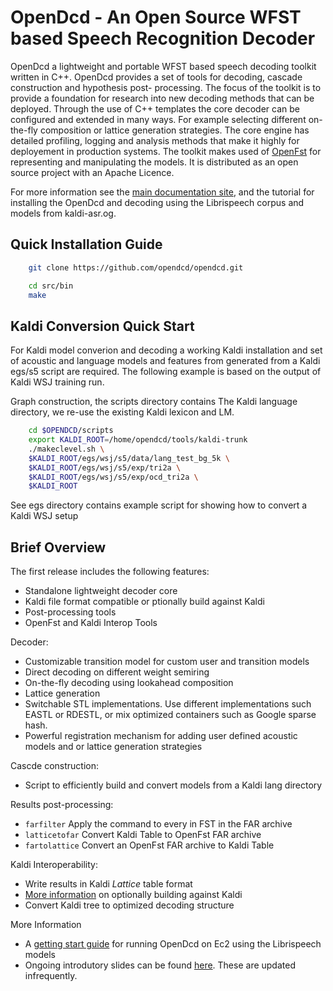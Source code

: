 OpenDcd - An Open Source WFST based Speech Recognition Decoder
=================

OpenDcd a lightweight and portable WFST based speech decoding toolkit written in C++. OpenDcd provides a set of tools for decoding, cascade construction and hypothesis post- processing. The focus of the toolkit is to provide a foundation for research into new decoding methods that can be deployed. Through the use of C++ templates the core decoder can be configured and extended in many ways. For example selecting different on-the-fly composition or lattice generation strategies. The core engine has detailed profiling, logging and analysis methods that make it highly for deployement in production systems. The toolkit makes used of [OpenFst](http://openfst.org/) for representing and manipulating the models. It is distributed as an open source project with an Apache Licence. 

For more information see the [main documentation site](https://github.com/opendcd/opendcd.github.io/wiki), and the tutorial for installing the OpenDcd and decoding using the Librispeech corpus and models from kaldi-asr.og.


Quick Installation Guide
-------------------------

````bash
    git clone https://github.com/opendcd/opendcd.git
````

````bash
    cd src/bin
    make
````

Kaldi Conversion Quick Start
-------------------------------

For Kaldi model converion and decoding a working Kaldi installation and 
set of acoustic and language models and features from generated from a Kaldi egs/s5 
script are required. The following example is based on the output of Kaldi WSJ training run.

Graph construction, the scripts directory contains 
The Kaldi language directory, we re-use the existing Kaldi lexicon and LM.

````bash
    cd $OPENDCD/scripts
    export KALDI_ROOT=/home/opendcd/tools/kaldi-trunk
    ./makeclevel.sh \
    $KALDI_ROOT/egs/wsj/s5/data/lang_test_bg_5k \
    $KALDI_ROOT/egs/wsj/s5/exp/tri2a \
    $KALDI_ROOT/egs/wsj/s5/exp/ocd_tri2a \
    $KALDI_ROOT
````


See egs directory contains example script for showing how to convert a Kaldi WSJ setup

Brief Overview
---------------

The first release includes the following features:

  - Standalone lightweight decoder core
  - Kaldi file format compatible or ptionally build against Kaldi
  - Post-processing tools
  - OpenFst and Kaldi Interop Tools

Decoder:

  - Customizable transition model for custom user and transition models
  - Direct decoding on different weight semiring
  - On-the-fly decoding using lookahead composition
  - Lattice generation 
  - Switchable STL implementations. Use different implementations such EASTL or RDESTL, or mix optimized containers such as Google sparse hash.
  - Powerful registration mechanism for adding user defined acoustic models and or lattice generation strategies

Cascde construction:

  - Script to efficiently build and convert models from a Kaldi lang directory
  
Results post-processing:

  - ``farfilter`` Apply the command to every in FST in the FAR archive
  - ``latticetofar`` Convert Kaldi Table to OpenFst FAR archive
  - ``fartolattice`` Convert an OpenFst FAR archive to Kaldi Table

Kaldi Interoperability:

  - Write results in Kaldi *Lattice* table format
  - [More information](https://github.com/opendcd/opendcd.github.io/wiki/Kaldi-Interoperability) on optionally building against Kaldi 
  - Convert Kaldi tree to optimized decoding structure

More Information
  - A [getting start guide](https://github.com/opendcd/opendcd.github.io/wiki/EC2-Installation-Walkthrough) for running OpenDcd on Ec2 using the Librispeech models
  - Ongoing introdutory slides can be found [here](https://dl.dropboxusercontent.com/u/321851/opendcd.pdf). These are updated infrequently. 
